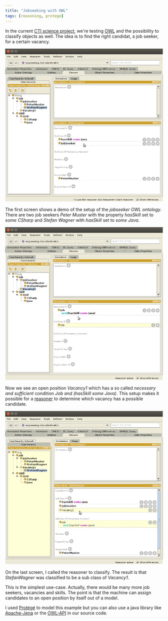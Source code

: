 ```yaml
---
title: "Jobseeking with OWL"
tags: [reasoning, protege]
---
```


In the current [CTI science project][kti], we're testing [OWL][owl] and the possibility to classify objects as well. The idea is to find the right candidat, a job seeker, for a certain vacancy.

![Setup jobseeker](/images/blog/2015-01-24-stefanwagner.png)

The first screen shows a demo of the setup of the _jobseeker OWL ontology_. There are two job seekers _Peter Muster_ with the property _hasSkill_ set to _some CSharp_ and _Stefan Wagner_ with _hasSkill_ set to _some Java_.

![Demo Vacancy](/images/blog/2015-01-24-vacancy1.png)

Now we see an open position _Vacancy1_ which has a so called _necessary and sufficient_ condition _Job and (hasSkill some Java)_. This setup makes it possible for a [reasoner][reasoner] to determine which vacancy has a possible candidate.

![Reasoning](/images/blog/2015-01-24-inferred.png)

On the last screen, I called the reasoner to classify. The result is that _StefanWagner_ was classified to be a sub class of _Vacancy1_.

This is the simplest use-case. Actually, there would be many more job seekers, vacancies and skills. The point is that the machine can assign candidates to an open position by itself out of a model.

I used [Protégé][protege] to model this example but you can also use a java library like [Apache-Jena][jena] or the [OWL-API][owlapi] in our source code.

[kti]: https://www.kti.admin.ch/kti/de/home.html
[owl]: https://www.w3.org/2007/OWL/wiki/OWL_Working_Group
[reasoner]: https://en.wikipedia.org/wiki/Semantic_reasoner
[protege]: http://protege.stanford.edu/
[jena]: https://jena.apache.org/
[owlapi]: http://owlapi.sourceforge.net/

